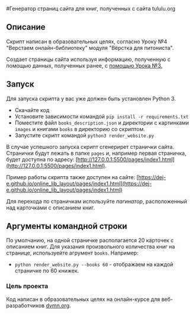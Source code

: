 #Генератор страниц сайта для книг, полученных с сайта tululu.org

## Описание
Скрипт написан в образовательных целях, согласно Уроку №4 "Верстаем онлайн-библиотеку" модуля "Вёрстка для питониста".

Создает страницы сайта используя информацию, полученную с помощью данных, полученных ранее, с [помощью Урока №3.](https://github.com/dej-e/library_parser.git)  

## Запуск

Для запуска скрипта у вас уже должен быть установлен Python 3.

- Скачайте код
- Установите зависимости командой `pip install -r requirements.txt`
- Поместите файл `books_description.json` и директории с картинками `images` и книгами `books` в директорию со скриптом.
- Запустите скрипт командой `python3 render_website.py`

В случае успешного запуска скрипт сгенерирет странички сайта.  
Странички будут лежать в папке `pages` и, например первая страничка, будет доступна по адресу: [http://127.0.0.1:5500/pages/index1.html](http://127.0.0.1:5500/pages/index1.html).

Пример работы скрипта также доступен на сайте: [https://dej-e.github.io/online_lib_layout/pages/index1.html](https://dej-e.github.io/online_lib_layout/pages/index1.html)

Для перехода по страничкам используйте *пагинатор*, расположенный над карточками с описанием книг.

 ## Аргументы командной строки

По умолчанию, на одной страничке располагается 20 карточек с описанием книг. Для указания произвольного количества книг на странице, используейте агрумент `books`. 
Например:
 - `python render_website.py --books 60` - отображаем на каждой страничке по 60 книжек.

### Цель проекта

Код написан в образовательных целях на онлайн-курсе для веб-разработчиков [dvmn.org](https://dvmn.org/).